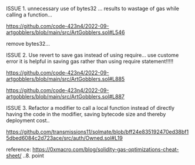 
ISSUE 1.
unnecessary use of bytes32 ... results to wastage of gas while calling a function...

https://github.com/code-423n4/2022-09-artgobblers/blob/main/src/ArtGobblers.sol#L546

remove bytes32...

ISSUE 2.
Use revert to save gas instead of using require...
use custome error it is helpful in saving gas rather than using require statement!!!!!

https://github.com/code-423n4/2022-09-artgobblers/blob/main/src/ArtGobblers.sol#L885

https://github.com/code-423n4/2022-09-artgobblers/blob/main/src/ArtGobblers.sol#L887 

ISSUE 3.
Refactor a modifier to call a local function instead of directly having the code in the 
modifier, saving bytecode size and thereby deployment cost..

https://github.com/transmissions11/solmate/blob/bff24e835192470ed38bf15dbed6084c2d723ace/src/auth/Owned.sol#L19

reference: https://0xmacro.com/blog/solidity-gas-optimizations-cheat-sheet/ ..8. point